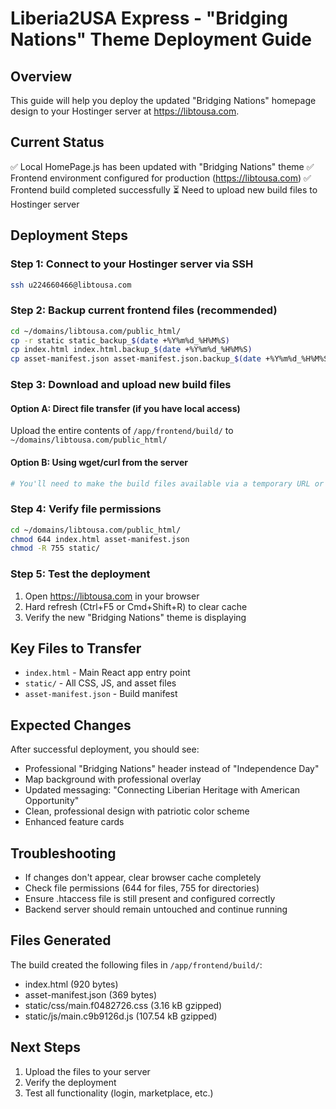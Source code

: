 # Liberia2USA Express - "Bridging Nations" Theme Deployment Guide

## Overview
This guide will help you deploy the updated "Bridging Nations" homepage design to your Hostinger server at https://libtousa.com.

## Current Status
✅ Local HomePage.js has been updated with "Bridging Nations" theme
✅ Frontend environment configured for production (https://libtousa.com)
✅ Frontend build completed successfully
⏳ Need to upload new build files to Hostinger server

## Deployment Steps

### Step 1: Connect to your Hostinger server via SSH
```bash
ssh u224660466@libtousa.com
```

### Step 2: Backup current frontend files (recommended)
```bash
cd ~/domains/libtousa.com/public_html/
cp -r static static_backup_$(date +%Y%m%d_%H%M%S)
cp index.html index.html.backup_$(date +%Y%m%d_%H%M%S)
cp asset-manifest.json asset-manifest.json.backup_$(date +%Y%m%d_%H%M%S)
```

### Step 3: Download and upload new build files

#### Option A: Direct file transfer (if you have local access)
Upload the entire contents of `/app/frontend/build/` to `~/domains/libtousa.com/public_html/`

#### Option B: Using wget/curl from the server
```bash
# You'll need to make the build files available via a temporary URL or file transfer service
```

### Step 4: Verify file permissions
```bash
cd ~/domains/libtousa.com/public_html/
chmod 644 index.html asset-manifest.json
chmod -R 755 static/
```

### Step 5: Test the deployment
1. Open https://libtousa.com in your browser
2. Hard refresh (Ctrl+F5 or Cmd+Shift+R) to clear cache
3. Verify the new "Bridging Nations" theme is displaying

## Key Files to Transfer
- `index.html` - Main React app entry point
- `static/` - All CSS, JS, and asset files
- `asset-manifest.json` - Build manifest

## Expected Changes
After successful deployment, you should see:
- Professional "Bridging Nations" header instead of "Independence Day"
- Map background with professional overlay
- Updated messaging: "Connecting Liberian Heritage with American Opportunity"
- Clean, professional design with patriotic color scheme
- Enhanced feature cards

## Troubleshooting
- If changes don't appear, clear browser cache completely
- Check file permissions (644 for files, 755 for directories)
- Ensure .htaccess file is still present and configured correctly
- Backend server should remain untouched and continue running

## Files Generated
The build created the following files in `/app/frontend/build/`:
- index.html (920 bytes)
- asset-manifest.json (369 bytes)
- static/css/main.f0482726.css (3.16 kB gzipped)
- static/js/main.c9b9126d.js (107.54 kB gzipped)

## Next Steps
1. Upload the files to your server
2. Verify the deployment
3. Test all functionality (login, marketplace, etc.)